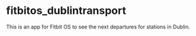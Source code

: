 # fitbitos_dublintransport
This is an app for Fitbit OS to see the next departures for stations in Dublin.
